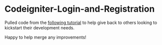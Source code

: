# Codeigniter-Login-and-Registration

Pulled code from the [following tutorial](http://www.kodingmadesimple.com/2016/06/codeigniter-login-and-registration-tutorial-source-code.html) to help give back to others looking to kickstart their development needs. 

Happy to help merge any improvements!
